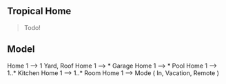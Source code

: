 Tropical Home
-------------
>Todo!

Model
-----
Home 1 --> 1 Yard, Roof
Home 1 --> * Garage
Home 1 --> * Pool
Home 1 --> 1..* Kitchen
Home 1 --> 1..* Room
Home 1 --> Mode ( In, Vacation, Remote )